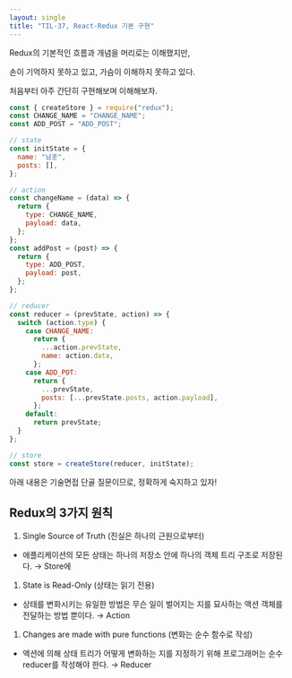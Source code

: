 ```yaml
---
layout: single
title: "TIL-37, React-Redux 기본 구현"
---
```


Redux의 기본적인 흐름과 개념을 머리로는 이해했지만,

손이 기억하지 못하고 있고, 가슴이 이해하지 못하고 있다.

처음부터 아주 간단히 구현해보며 이해해보자.

```jsx
const { createStore } = require("redux");
const CHANGE_NAME = "CHANGE_NAME";
const ADD_POST = "ADD_POST";

// state
const initState = {
  name: "남훈",
  posts: [],
};

// action
const changeName = (data) => {
  return {
    type: CHANGE_NAME,
    payload: data,
  };
};
const addPost = (post) => {
  return {
    type: ADD_POST,
    payload: post,
  };
};

// reducer
const reducer = (prevState, action) => {
  switch (action.type) {
    case CHANGE_NAME:
      return {
        ...action.prevState,
        name: action.data,
      };
    case ADD_POT:
      return {
        ...prevState,
        posts: [...prevState.posts, action.payload],
      };
    default:
      return prevState;
  }
};

// store
const store = createStore(reducer, initState);
```

아래 내용은 기술면접 단골 질문이므로, 정확하게 숙지하고 있자!

## Redux의 3가지 원칙

1. Single Source of Truth (진실은 하나의 근원으로부터)

- 애플리케이션의 모든 상태는 하나의 저장소 안에 하나의 객체 트리 구조로 저장된다. → Store에

1. State is Read-Only (상태는 읽기 전용)

- 상태를 변화시키는 유일한 방법은 무슨 일이 벌어지는 지를 묘사하는 액션 객체를 전달하는 방법 뿐이다. → Action

1. Changes are made with pure functions (변화는 순수 함수로 작성)

- 액션에 의해 상태 트리가 어떻게 변화하는 지를 지정하기 위해 프로그래머는 순수 reducer를 작성해야 한다. → Reducer
